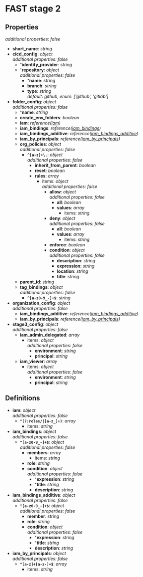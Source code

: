 # FAST stage 2

<!-- markdownlint-disable MD036 -->

## Properties

*additional properties: false*

- **short_name**: *string*
- **cicd_config**: *object*
  <br>*additional properties: false*
  - ⁺**identity_provider**: *string*
  - ⁺**repository**: *object*
    <br>*additional properties: false*
    - ⁺**name**: *string*
    - **branch**: *string*
    - **type**: *string*
    <br>*default: github*, *enum: ['github', 'gitlab']*
- **folder_config**: *object*
  <br>*additional properties: false*
  - ⁺**name**: *string*
  - **create_env_folders**: *boolean*
  - **iam**: *reference([iam](#refs-iam))*
  - **iam_bindings**: *reference([iam_bindings](#refs-iam_bindings))*
  - **iam_bindings_additive**: *reference([iam_bindings_additive](#refs-iam_bindings_additive))*
  - **iam_by_principals**: *reference([iam_by_principals](#refs-iam_by_principals))*
  - **org_policies**: *object*
    <br>*additional properties: false*
    - **`^[a-z]+\.`**: *object*
      <br>*additional properties: false*
      - **inherit_from_parent**: *boolean*
      - **reset**: *boolean*
      - **rules**: *array*
        - items: *object*
          <br>*additional properties: false*
          - **allow**: *object*
            <br>*additional properties: false*
            - **all**: *boolean*
            - **values**: *array*
              - items: *string*
          - **deny**: *object*
            <br>*additional properties: false*
            - **all**: *boolean*
            - **values**: *array*
              - items: *string*
          - **enforce**: *boolean*
          - **condition**: *object*
            <br>*additional properties: false*
            - **description**: *string*
            - **expression**: *string*
            - **location**: *string*
            - **title**: *string*
  - **parent_id**: *string*
  - **tag_bindings**: *object*
    <br>*additional properties: false*
    - **`^[a-z0-9_-]+$`**: *string*
- **organization_config**: *object*
  <br>*additional properties: false*
  - **iam_bindings_additive**: *reference([iam_bindings_additive](#refs-iam_bindings_additive))*
  - **iam_by_principals**: *reference([iam_by_principals](#refs-iam_by_principals))*
- **stage3_config**: *object*
  <br>*additional properties: false*
  - **iam_admin_delegated**: *array*
    - items: *object*
      <br>*additional properties: false*
      - **environment**: *string*
      - **principal**: *string*
  - **iam_viewer**: *array*
    - items: *object*
      <br>*additional properties: false*
      - **environment**: *string*
      - **principal**: *string*

## Definitions

- **iam**<a name="refs-iam"></a>: *object*
  <br>*additional properties: false*
  - **`^(?:roles/|[a-z_]+)`**: *array*
    - items: *string*
- **iam_bindings**<a name="refs-iam_bindings"></a>: *object*
  <br>*additional properties: false*
  - **`^[a-z0-9_-]+$`**: *object*
    <br>*additional properties: false*
    - **members**: *array*
      - items: *string*
    - **role**: *string*
    - **condition**: *object*
      <br>*additional properties: false*
      - ⁺**expression**: *string*
      - ⁺**title**: *string*
      - **description**: *string*
- **iam_bindings_additive**<a name="refs-iam_bindings_additive"></a>: *object*
  <br>*additional properties: false*
  - **`^[a-z0-9_-]+$`**: *object*
    <br>*additional properties: false*
    - **member**: *string*
    - **role**: *string*
    - **condition**: *object*
      <br>*additional properties: false*
      - ⁺**expression**: *string*
      - ⁺**title**: *string*
      - **description**: *string*
- **iam_by_principals**<a name="refs-iam_by_principals"></a>: *object*
  <br>*additional properties: false*
  - **`^[a-z]+[a-z-]+$`**: *array*
    - items: *string*